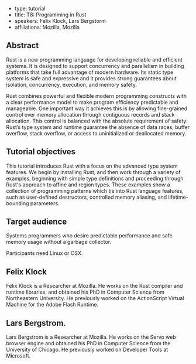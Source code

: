 - type: tutorial
- title: T8: Programming in Rust
- speakers: Felix Klock, Lars Bergstorm
- affiliations: Mozilla, Mozilla

## Abstract
Rust is a new programming language for developing reliable and
efficient systems. It is designed to support concurrency and
parallelism in building platforms that take full advantage of modern
hardware. Its static type system is safe and expressive and it
provides strong guarantees about isolation, concurrency, execution,
and memory safety.

Rust combines powerful and flexible modern programming constructs with
a clear performance model to make program efficiency predictable and
manageable. One important way it achieves this is by allowing
fine-grained control over memory allocation through contiguous records
and stack allocation. This control is balanced with the absolute
requirement of safety: Rust’s type system and runtime guarantee the
absence of data races, buffer overflow, stack overflow, or access to
uninitialized or deallocated memory.

## Tutorial objectives
This tutorial introduces Rust with a focus on the advanced type system
features. We begin by installing Rust, and then work through a variety
of examples, beginning with simple type definitions and proceeding
through Rust's approach to affine and region types.  These examples
show a collection of programming patterns which tie into Rust language
features, such as user-defined destructors, controlled memory
aliasing, and lifetime-bounding parameters.

## Target audience
Systems programmers who desire predictable performance and safe memory
usage without a garbage collector.

Participants need Linux or OSX.

## Felix Klock
<!--<img align="right" src="img/felix-kock.jpg" alt="Felix Klock"></img>-->
Felix Klock is a Researcher at Mozilla.  He works on the Rust compiler
and runtime libraries, and obtained his PhD in Computer Science from
Northeastern University.  He previously worked on the ActionScript
Virtual Machine for the Adobe Flash Runtime.

## Lars Bergstrom.
<!--<img align="right" src="img/lars-bergstorm.jpg" alt="Lars Bergstorm"></img>-->
Lars Bergstrom is a Researcher at Mozilla. He works
on the Servo web browser engine and obtained his PhD in Computer
Science from the University of Chicago. He previously worked on
Developer Tools at Microsoft.
